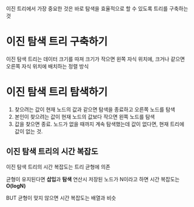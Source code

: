 이진 트리에서 가장 중요한 것은 바로 탐색을 효율적으로 할 수 있도록 트리를 구축하는 것

# 이진 탐색 트리 구축하기

이진 탐색 트리는 데이터 크기를 따져 크기가 작으면 왼쪽 자식 위치에, 크거나 같으면 오른쪽 자식 위치에 배치하는 정렬 방식

# 이진 탐색 트리 탐색하기

1. 찾으려는 값이 현재 노드의 값과 같으면 탐색을 종료하고 오른쪽 노드를 탐색
2. 본인이 찾으려는 값이 현재 노드의 값보다 작으면 왼쪽 노드를 탐색
3. 값을 찾으면 종료. 노드가 없을 때까지 계속 탐색했는데 값이 없다면, 현재 트리에 값이 없는 것.

## 이진 탐색 트리의 시간 복잡도

이진 탐색 트리의 시간 복잡도는 트리 균형에 의존

균형이 유지된다면 **삽입**과 **탐색** 연산시 저장된 노드가 N이라고 하면 시간 복잡도는 **O(logN)**

BUT 균형이 맞지 않으면 시간 복잡도는 배열과 비슷
